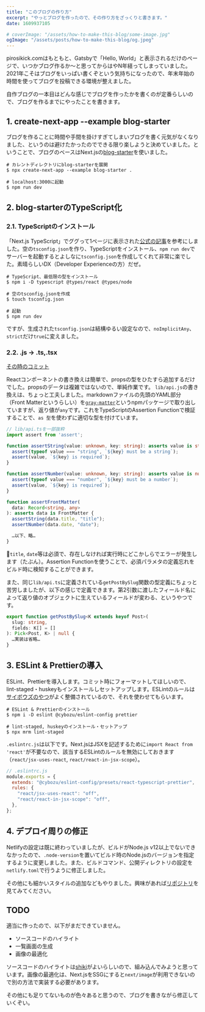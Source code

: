 ```yaml
---
title: "このブログの作り方"
excerpt: "やっとブログを作ったので、その作り方をざっくりと書きます。"
date: 1609937105

# coverImage: "/assets/how-to-make-this-blog/some-image.jpg"
ogImage: "/assets/posts/how-to-make-this-blog/og.jpeg"
---
```


pirosikick.comはもともと、Gatsbyで「Hello, World」と表示されるだけのページで、いつかブログ作るか〜と思ってからはやN年経ってしまっていました。2021年こそはブログをいっぱい書くぞという気持ちになったので、年末年始の時間を使ってブログを投稿できる環境が整えました。

自作ブログの一本目はどんな感じでブログを作ったかを書くのが定番らしいので、ブログを作るまでにやったことを書きます。

## 1. create-next-app --example blog-starter

ブログを作ることに時間や手間を掛けすぎてしまいブログを書く元気がなくなりました、というのは避けたかったのでできる限り楽しようと決めていました。ということで、ブログのベースはNext.jsの[blog-starter](https://github.com/vercel/next.js/tree/canary/examples/blog-starter)を使いました。

```
# カレントディレクトリにblog-starterを展開
$ npx create-next-app --example blog-starter .

# localhost:3000に起動
$ npm run dev
```

## 2. blog-starterのTypeScript化

### 2.1. TypeScriptのインストール

「Next.js TypeScript」でググって1ページに表示された[公式の記事](https://nextjs.org/docs/basic-features/typescript)を参考にしました。空の`tsconfig.json`を作り、TypeScriptをインストール、`npm run dev`でサーバーを起動するとよしなに`tsconfig.json`を作成してくれて非常に楽でした。素晴らしいDX（Developer Experienceの方）だぜ。

```
# TypeScript、最低限の型をインストール
$ npm i -D typescript @types/react @types/node

# 空のtsconfig.jsonを作成
$ touch tsconfig.json

# 起動
$ npm run dev
```

ですが、生成された`tsconfig.json`は結構ゆるい設定なので、`noImplicitAny`、`strict`だけ`true`に変えました。

### 2.2. .js → .ts,.tsx

[その時のコミット](https://github.com/pirosikick/pirosikick.com/pull/8/commits/ad0841f4074ab091f546e481f823eaa3ef1dfe1f)

Reactコンポーネントの書き換えは簡単で、propsの型をひたすら追加するだけでした。propsのデータは複雑ではないので、単純作業です。
`lib/api.js`の書き換えは、ちょっと工夫しました。markdownファイルの先頭のYAML部分（Front Matterというらしい）を[`gray-matter`](https://www.npmjs.com/package/gray-matter)というnpmパッケージで取り出していますが、返り値が`any`です。これをTypeScriptのAssertion Functionで検証することで、`as 型`を使わずに適切な型を付けています。

```ts
// lib/api.tsを一部抜粋
import assert from 'assert';

function assertString(value: unknown, key: string): asserts value is string {
  assert(typeof value === "string", `${key} must be a string`);
  assert(value, `${key} is required`);
}

function assertNumber(value: unknown, key: string): asserts value is number {
  assert(typeof value === "number", `${key} must be a number`);
  assert(value, `${key} is required`);
}

function assertFrontMatter(
  data: Record<string, any>
): asserts data is FrontMatter {
  assertString(data.title, "title");
  assertNumber(data.date, "date");

  …以下、略…
}
```

`title`, `date`等は必須で、存在しなければ実行時にどこかしらでエラーが発生します（たぶん）。Assertion Functionを使うことで、必須パラメタの定義忘れをビルド時に検知することができます。

また、同じ`lib/api.ts`に定義されている`getPostBySlug`関数の型定義にちょっと苦労しましたが、以下の感じで定義できます。第2引数に渡したフィールド名によって返り値のオブジェクトに生えているフィールドが変わる、というやつです。

```ts
export function getPostBySlug<K extends keyof Post>(
  slug: string,
  fields: K[] = []
): Pick<Post, K> | null {
  …実装は省略…
}
```

## 3. ESLint & Prettierの導入

ESLint、Prettierを導入します。コミット時にフォーマットしてほしいので、lint-staged・huskeyもインストールしセットアップします。ESLintのルールは[サイボウズのやつ](https://github.com/cybozu/eslint-config)がよく整備されているので、それを使わせてもらいます。

```
# ESLint & Prettierのインストール
$ npm i -D eslint @cybozu/eslint-config prettier

# lint-staged, huskeyのインストール・セットアップ
$ npx mrm lint-staged
```

`.eslintrc.js`は以下です。Next.jsはJSXを記述するために`import React from 'react'`が不要なので、該当するESLintのルールを無効にしておきます（`react/jsx-uses-react`, `react/react-in-jsx-scope`）。

```js
// .eslintrc.js
module.exports = {
  extends: "@cybozu/eslint-config/presets/react-typescript-prettier",
  rules: {
    "react/jsx-uses-react": "off",
    "react/react-in-jsx-scope": "off",
  },
};
```

## 4. デプロイ周りの修正

Netlifyの設定は既に終わっていましたが、ビルドがNode.js v12以上でないできなかったので、`.node-version`を置いてビルド時のNode.jsのバージョンを指定するように変更しました。また、ビルドコマンド、公開ディレクトリの設定を`netlify.toml`で行うように修正しました。

その他にも細かいスタイルの追加などもやりました。興味があれば[リポジトリ](https://github.com/pirosikick/pirosikick.com)を見てみてください。

## TODO

適当に作ったので、以下がまだできていません。

- ソースコードのハイライト
- 一覧画面の生成
- 画像の最適化

ソースコードのハイライトは[shiki](https://shiki.matsu.io/)がよいらしいので、組み込んでみようと思っています。画像の最適化は、Next.jsをSSGにすると`next/image`が利用できないので別の方法で実装する必要があります。

その他にも足りてないものが色々あると思うので、ブログを書きながら修正していくぞい。
